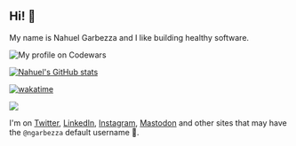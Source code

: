 ## Hi! 👋

My name is Nahuel Garbezza and I like building healthy software. 

![My profile on Codewars](https://www.codewars.com/users/ngarbezza/badges/small)

<!-- TODO: set smaller dimensions
<img
  src="https://cr-skills-chart-widget.azurewebsites.net/api/api?username=ngarbezza&skills=Smalltalk,Javascript,Ruby,Typescript,Java,Rust,Vue"
/>
-->

[![Nahuel's GitHub stats](https://github-readme-stats.vercel.app/api?username=ngarbezza)](https://github.com/anuraghazra/github-readme-stats)

[![wakatime](https://wakatime.com/badge/user/1881ff3a-ce8d-4da7-9dba-0aa2a11abb7e.svg)](https://wakatime.com/@1881ff3a-ce8d-4da7-9dba-0aa2a11abb7e)

<a href="https://wakatime.com"><img src="https://wakatime.com/share/@ngarbezza/6c20d521-ed25-4ca1-b33a-2b8e7000d32b.png" /></a>

I'm on [Twitter](https://twitter.com/ngarbezza), [LinkedIn](https://www.linkedin.com/in/nahuelgarbezza/), [Instagram](https://www.instagram.com/ngarbezza/), <a rel="me" href="https://ruby.social/@ngarbezza">Mastodon</a> and other sites that may have the `@ngarbezza` default username 😬.

<!--
**ngarbezza/ngarbezza** is a ✨ _special_ ✨ repository because its `README.md` (this file) appears on your GitHub profile.

Here are some ideas to get you started:

- 🔭 I’m currently working on ...
- 🌱 I’m currently learning ...
- 👯 I’m looking to collaborate on ...
- 🤔 I’m looking for help with ...
- 💬 Ask me about ...
- 📫 How to reach me: ...
- 😄 Pronouns: ...
- ⚡ Fun fact: ...
-->
